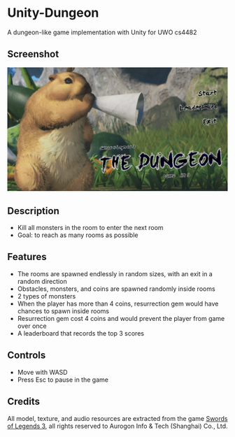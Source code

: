 # Unity-Dungeon
A dungeon-like game implementation with Unity for UWO cs4482

## Screenshot
![Image](https://github.com/EmperorGesar/Unity-Dungeon/blob/master/screenshot.png)

## Description

- Kill all monsters in the room to enter the next room
- Goal: to reach as many rooms as possible

## Features

- The rooms are spawned endlessly in random sizes, with an exit in a random direction
- Obstacles, monsters, and coins are spawned randomly inside rooms
- 2 types of monsters
- When the player has more than 4 coins, resurrection gem would have chances to spawn inside rooms
- Resurrection gem cost 4 coins and would prevent the player from game over once
- A leaderboard that records the top 3 scores

## Controls

- Move with WASD
- Press Esc to pause in the game

## Credits
All model, texture, and audio resources are extracted from the game [Swords of Legends 3](https://store.steampowered.com/app/994280/Gujian3/), all rights reserved to Aurogon Info & Tech (Shanghai) Co., Ltd.
